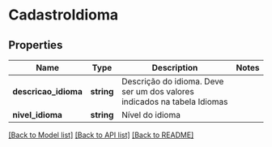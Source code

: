# CadastroIdioma

## Properties
Name | Type | Description | Notes
------------ | ------------- | ------------- | -------------
**descricao_idioma** | **string** | Descrição do idioma.  Deve ser um dos valores indicados na tabela Idiomas | 
**nivel_idioma** | **string** | Nível do idioma | 

[[Back to Model list]](../README.md#documentation-for-models) [[Back to API list]](../README.md#documentation-for-api-endpoints) [[Back to README]](../README.md)


